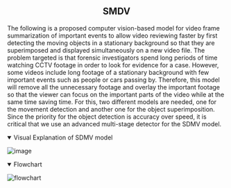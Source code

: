 ## <div align="center">SMDV</div>

The following is a proposed computer vision-based model for video frame summarization of important events to allow video reviewing faster by first detecting the moving objects in a stationary background so that they are superimposed and displayed simultaneously on a new video file. The problem targeted is that forensic investigators spend long periods of time watching CCTV footage in order to look for evidence for a case. However, some videos include long footage of a stationary background with few important events such as people or cars passing by. Therefore, this model will remove all the unnecessary footage and overlay the important footage so that the viewer can focus on the important parts of the video while at the same time saving time. For this, two different models are needed, one for the movement detection and another one for the object superimposition. Since the priority for the object detection is accuracy over speed, it is critical that we use an advanced multi-stage detector for the SDMV model.


<details open>
<summary>Visual Explanation of SDMV model</summary>

![image](https://user-images.githubusercontent.com/57282069/168068056-a8d1f6e9-ace8-4644-886b-fc2f76ba4e87.png)


</details>

<details open>
<summary>Flowchart</summary>
  
![flowchart](https://user-images.githubusercontent.com/57282069/168068028-2221b2b4-b9a8-40ce-8018-2a64bb157767.png)


</details>
